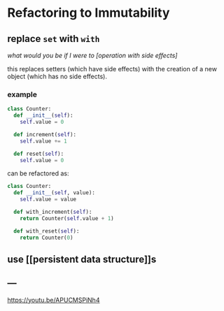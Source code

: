 # Refactoring to Immutability

## replace `set` with `with`

_what would you be if I were to [operation with side effects]_

this replaces setters (which have side effects) with the creation of a new object (which has no side effects).

### example

```Python
class Counter:
  def __init__(self):
    self.value = 0

  def increment(self):
    self.value += 1

  def reset(self):
    self.value = 0
```

can be refactored as:

```Python
class Counter:
  def __init__(self, value):
    self.value = value

  def with_increment(self):
    return Counter(self.value + 1)

  def with_reset(self):
    return Counter(0)
```

## use [[persistent data structure]]s

## &mdash;

<https://youtu.be/APUCMSPiNh4>
